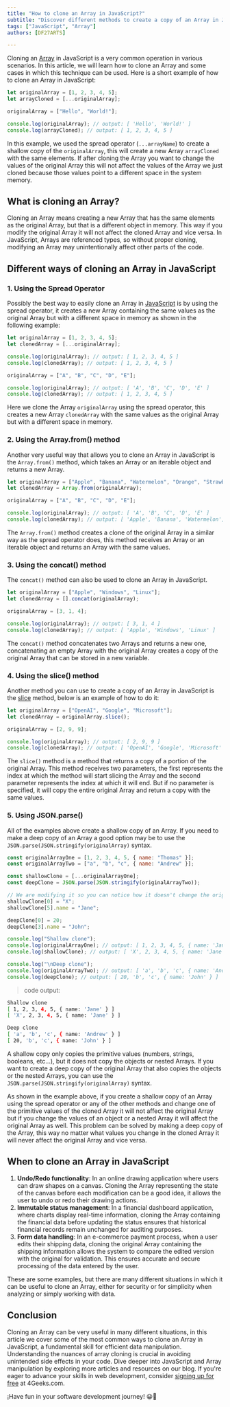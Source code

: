 ```yaml
---
title: "How to clone an Array in JavaScript?"
subtitle: "Discover different methods to create a copy of an Array in JavaScript. Learn the nuances of Array cloning for effective data manipulation."
tags: ["JavaScript", "Array"]
authors: [DF27ARTS]

---
```


Cloning an [Array](https://4geeks.com/lesson/what-is-an-array-define-array) in JavaScript is a very common operation in various scenarios. In this article, we will learn how to clone an Array and some cases in which this technique can be used. Here is a short example of how to clone an Array in JavaScript:

```js
let originalArray = [1, 2, 3, 4, 5];
let arrayCloned = [...originalArray];

originalArray = ["Hello", "World!"];

console.log(originalArray); // output: [ 'Hello', 'World!' ]
console.log(arrayCloned); // output: [ 1, 2, 3, 4, 5 ]
```

In this example, we used the spread operator (`...arrayName`) to create a shallow copy of the `originalArray`, this will create a new Array `arrayCloned` with the same elements. If after cloning the Array you want to change the values of the original Array this will not affect the values of the Array we just cloned because those values point to a different space in the system memory.

## What is cloning an Array?

Cloning an Array means creating a new Array that has the same elements as the original Array, but that is a different object in memory. This way if you modify the original Array it will not affect the cloned Array and vice versa. In JavaScript, Arrays are referenced types, so without proper cloning, modifying an Array may unintentionally affect other parts of the code.

## Different ways of cloning an Array in JavaScript

### 1. Using the Spread Operator

Possibly the best way to easily clone an Array in [JavaScript](https://4geeks.com/technology/javascript) is by using the spread operator, it creates a new Array containing the same values as the original Array but with a different space in memory as shown in the following example:

```js
let originalArray = [1, 2, 3, 4, 5];
let clonedArray = [...originalArray];

console.log(originalArray); // output: [ 1, 2, 3, 4, 5 ]
console.log(clonedArray); // output: [ 1, 2, 3, 4, 5 ]

originalArray = ["A", "B", "C", "D", "E"];

console.log(originalArray); // output: [ 'A', 'B', 'C', 'D', 'E' ]
console.log(clonedArray); // output: [ 1, 2, 3, 4, 5 ]
```

Here we clone the Array `originalArray` using the spread operator, this creates a new Array `clonedArray` with the same values as the original Array but with a different space in memory.

### 2. Using the Array.from() method

Another very useful way that allows you to clone an Array in JavaScript is the `Array.from()` method, which takes an Array or an iterable object and returns a new Array.

```js
let originalArray = ["Apple", "Banana", "Watermelon", "Orange", "Strawberry"];
let clonedArray = Array.from(originalArray);

originalArray = ["A", "B", "C", "D", "E"];

console.log(originalArray); // output: [ 'A', 'B', 'C', 'D', 'E' ]
console.log(clonedArray); // output: [ 'Apple', 'Banana', 'Watermelon', 'Orange', 'Strawberry' ]
```

The `Array.from()` method creates a clone of the original Array in a similar way as the spread operator does, this method receives an Array or an iterable object and returns an Array with the same values.

### 3. Using the concat() method

The `concat()` method can also be used to clone an Array in JavaScript.

```js
let originalArray = ["Apple", "Windows", "Linux"];
let clonedArray = [].concat(originalArray);

originalArray = [3, 1, 4];

console.log(originalArray); // output: [ 3, 1, 4 ]
console.log(clonedArray); // output: [ 'Apple', 'Windows', 'Linux' ]
```

The `concat()` method concatenates two Arrays and returns a new one, concatenating an empty Array with the original Array creates a copy of the original Array that can be stored in a new variable.

### 4. Using the slice() method

Another method you can use to create a copy of an Array in JavaScript is the [slice](https://4geeks.com/how-to/javascript-array-slice) method, below is an example of how to do it:

```js
let originalArray = ["OpenAI", "Google", "Microsoft"];
let clonedArray = originalArray.slice();

originalArray = [2, 9, 9];

console.log(originalArray); // output: [ 2, 9, 9 ]
console.log(clonedArray); // output: [ 'OpenAI', 'Google', 'Microsoft' ]
```

The `slice()` method is a method that returns a copy of a portion of the original Array. This method receives two parameters, the first represents the index at which the method will start slicing the Array and the second parameter represents the index at which it will end. But if no parameter is specified, it will copy the entire original Array and return a copy with the same values.

### 5. Using JSON.parse()

All of the examples above create a shallow copy of an Array. If you need to make a deep copy of an Array a good option may be to use the `JSON.parse(JSON.stringify(originalArray)` syntax.

```js
const originalArrayOne = [1, 2, 3, 4, 5, { name: "Thomas" }];
const originalArrayTwo = ["a", "b", "c", { name: "Andrew" }];

const shallowClone = [...originalArrayOne];
const deepClone = JSON.parse(JSON.stringify(originalArrayTwo));

// We are modifying it so you can notice how it doesn't change the original Array.
shallowClone[0] = "X";
shallowClone[5].name = "Jane";

deepClone[0] = 20;
deepClone[3].name = "John";

console.log("Shallow clone");
console.log(originalArrayOne); // output: [ 1, 2, 3, 4, 5, { name: 'Jane' } ]
console.log(shallowClone); // output: [ 'X', 2, 3, 4, 5, { name: 'Jane' } ]

console.log("\nDeep clone");
console.log(originalArrayTwo); // output: [ 'a', 'b', 'c', { name: 'Andrew' } ]
console.log(deepClone); // output: [ 20, 'b', 'c', { name: 'John' } ]
```
> code output:

```bash
Shallow clone
[ 1, 2, 3, 4, 5, { name: 'Jane' } ]
[ 'X', 2, 3, 4, 5, { name: 'Jane' } ]

Deep clone
[ 'a', 'b', 'c', { name: 'Andrew' } ]
[ 20, 'b', 'c', { name: 'John' } ]
```

A shallow copy only copies the primitive values (numbers, strings, booleans, etc...), but it does not copy the objects or nested Arrays. If you want to create a deep copy of the original Array that also copies the objects or the nested Arrays, you can use the `JSON.parse(JSON.stringify(originalArray)` syntax.

As shown in the example above, if you create a shallow copy of an Array using the spread operator or any of the other methods and change one of the primitive values of the cloned Array it will not affect the original Array but if you change the values of an object or a nested Array it will affect the original Array as well. This problem can be solved by making a deep copy of the Array, this way no matter what values you change in the cloned Array it will never affect the original Array and vice versa.

## When to clone an Array in JavaScript

1. **Undo/Redo functionality**: In an online drawing application where users can draw shapes on a canvas. Cloning the Array representing the state of the canvas before each modification can be a good idea, it allows the user to undo or redo their drawing actions.
2. **Immutable status management**: In a financial dashboard application, where charts display real-time information, cloning the Array containing the financial data before updating the status ensures that historical financial records remain unchanged for auditing purposes.
3. **Form data handling**: In an e-commerce payment process, when a user edits their shipping data, cloning the original Array containing the shipping information allows the system to compare the edited version with the original for validation. This ensures accurate and secure processing of the data entered by the user.

These are some examples, but there are many different situations in which it can be useful to clone an Array, either for security or for simplicity when analyzing or simply working with data.

## Conclusion

Cloning an Array can be very useful in many different situations, in this article we cover some of the most common ways to clone an Array in JavaScript, a fundamental skill for efficient data manipulation. Understanding the nuances of array cloning is crucial in avoiding unintended side effects in your code. Dive deeper into JavaScript and Array manipulation by exploring more articles and resources on our blog. If you're eager to advance your skills in web development, consider [signing up for free](https://4geeks.com/pricing) at 4Geeks.com.

¡Have fun in your software development journey! 😀👋
